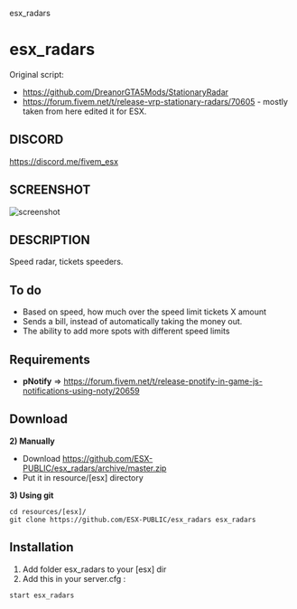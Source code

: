 esx_radars

# esx_radars
Original script: 
- https://github.com/DreanorGTA5Mods/StationaryRadar
- https://forum.fivem.net/t/release-vrp-stationary-radars/70605 - mostly taken from here edited it for ESX. 


## DISCORD

https://discord.me/fivem_esx

## SCREENSHOT

![screenshot](https://i.imgur.com/C3cWiT5.png)

## DESCRIPTION

Speed radar, tickets speeders. 

## To do

- Based on speed, how much over the speed limit tickets X amount
- Sends a bill, instead of automatically taking the money out. 
- The ability to add more spots with different speed limits

## Requirements

- **pNotify** => https://forum.fivem.net/t/release-pnotify-in-game-js-notifications-using-noty/20659

## Download

**2) Manually**

- Download https://github.com/ESX-PUBLIC/esx_radars/archive/master.zip
- Put it in resource/[esx] directory

**3) Using git**

```
cd resources/[esx]/
git clone https://github.com/ESX-PUBLIC/esx_radars esx_radars
```

## Installation

1) Add folder esx_radars to your [esx] dir
2) Add this in your server.cfg :

```
start esx_radars
```
